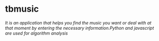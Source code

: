 # tbmusic

###### It is an application that helps you find the music you want or deal with at that moment by entering the necessary information.Python and javascript are used for algorithm analysis